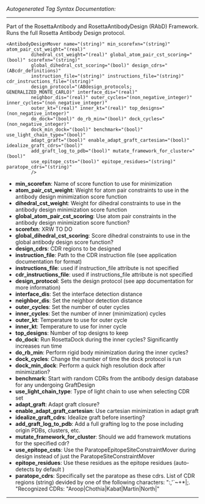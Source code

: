 _Autogenerated Tag Syntax Documentation:_

---
Part of the RosettaAntibody and RosettaAntibodyDesign (RAbD) Framework. Runs the full Rosetta Antibody Design protocol.

```
<AntibodyDesignMover name="(string)" min_scorefxn="(string)" atom_pair_cst_weight="(real)"
         dihedral_cst_weight="(real)" global_atom_pair_cst_scoring="(bool)" scorefxn="(string)"
         global_dihedral_cst_scoring="(bool)" design_cdrs="(ABcdr_definitions)"
         instruction_file="(string)" instructions_file="(string)" cdr_instructions_file="(string)"
         design_protocol="(ABdesign_protocols; GENERALIZED_MONTE_CARLO)" interface_dis="(real)"
         neighbor_dis="(real)" outer_cycles="(non_negative_integer)" inner_cycles="(non_negative_integer)"
         outer_kt="(real)" inner_kt="(real)" top_designs="(non_negative_integer)"
         do_dock="(bool)" do_rb_min="(bool)" dock_cycles="(non_negative_integer)"
         dock_min_dock="(bool)" benchmark="(bool)" use_light_chain_type="(bool)"
         adapt_graft="(bool)" enable_adapt_graft_cartesian="(bool)" idealize_graft_cdrs="(bool)"
         add_graft_log_to_pdb="(bool)" mutate_framework_for_cluster="(bool)"
         use_epitope_csts="(bool)" epitope_residues="(string)" paratope_cdrs="(string)"
         />
```

-   **min_scorefxn**: Name of score function to use for minimization
-   **atom_pair_cst_weight**: Weight for atom pair constraints to use in the antibody design minimization score function
-   **dihedral_cst_weight**: Weight for dihedral constraints to use in the antibody design minimization score function
-   **global_atom_pair_cst_scoring**: Use atom pair constraints in the antibody design minimization score function?
-   **scorefxn**: XRW TO DO
-   **global_dihedral_cst_scoring**: Score dihedral constraints to use in the global antibody design score function?
-   **design_cdrs**: CDR regions to be designed
-   **instruction_file**: Path to the CDR instruction file (see application documentation for format)
-   **instructions_file**: used if instruction_file attribute is not specified
-   **cdr_instructions_file**: used if instructions_file attribute is not specified
-   **design_protocol**: Sets the design protocol (see app documentation for more information)
-   **interface_dis**: Set the interface detection distance
-   **neighbor_dis**: Set the neighbor detection distance
-   **outer_cycles**: Set the number of outer cycles
-   **inner_cycles**: Set the number of inner (minimization) cycles
-   **outer_kt**: Temperature to use for outer cycle
-   **inner_kt**: Temperature to use for inner cycle
-   **top_designs**: Number of top designs to keep
-   **do_dock**: Run RosettaDock during the inner cycles? Significantly increases run time
-   **do_rb_min**: Perform rigid body minimization during the inner cycles?
-   **dock_cycles**: Change the number of time the dock protocol is run
-   **dock_min_dock**: Perform a quick high resolution dock after minimization?
-   **benchmark**: Start with random CDRs from the antibody design database for any undergoing GraftDesign
-   **use_light_chain_type**: Type of light chain to use when selecting CDR set
-   **adapt_graft**: Adapt graft closure?
-   **enable_adapt_graft_cartesian**: Use cartesian minimization in adapt graft
-   **idealize_graft_cdrs**: Idealize graft before inserting?
-   **add_graft_log_to_pdb**: Add a full grafting log to the pose including origin PDBs, clusters, etc.
-   **mutate_framework_for_cluster**: Should we add framework mutations for the specified cdr?
-   **use_epitope_csts**: Use the ParatopeEpitopeSiteConstraintMover during design instead of just the ParatopeSiteConstraintMover
-   **epitope_residues**: Use these residues as the epitope residues (auto-detects by default )
-   **paratope_cdrs**: Specifically set the paratope as these cdrs.
List of CDR regions (string) devided by one of the following characters: ":,'`~+*|;. "Recognized CDRs: "Aroop|Chothia|Kabat|Martin|North|"

---
